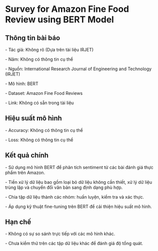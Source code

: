 # Survey for Amazon Fine Food Review using BERT Model

## Thông tin bài báo

\- Tác giả: Không rõ (Dựa trên tài liệu IRJET)

\- Năm: Không có thông tin cụ thể

\- Nguồn: International Research Journal of Engineering and Technology
(IRJET)

\- Mô hình: BERT

\- Dataset: Amazon Fine Food Reviews

\- Link: Không có sẵn trong tài liệu

## Hiệu suất mô hình

\- Accuracy: Không có thông tin cụ thể

\- Loss: Không có thông tin cụ thể

## Kết quả chính

\- Sử dụng mô hình BERT để phân tích sentiment từ các bài đánh giá thực
phẩm trên Amazon.

\- Tiền xử lý dữ liệu bao gồm loại bỏ dữ liệu không cần thiết, xử lý dữ
liệu trùng lặp và chuyển đổi văn bản sang định dạng phù hợp.

\- Chia tập dữ liệu thành các nhóm: huấn luyện, kiểm tra và xác thực.

\- Áp dụng kỹ thuật fine-tuning trên BERT để cải thiện hiệu suất mô
hình.

## Hạn chế

\- Không có sự so sánh trực tiếp với các mô hình khác.

\- Chưa kiểm thử trên các tập dữ liệu khác để đánh giá độ tổng quát.
